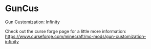 # GunCus
Gun Customization: Infinity

Check out the curse forge page for a little more information:
https://www.curseforge.com/minecraft/mc-mods/gun-customization-infinity
